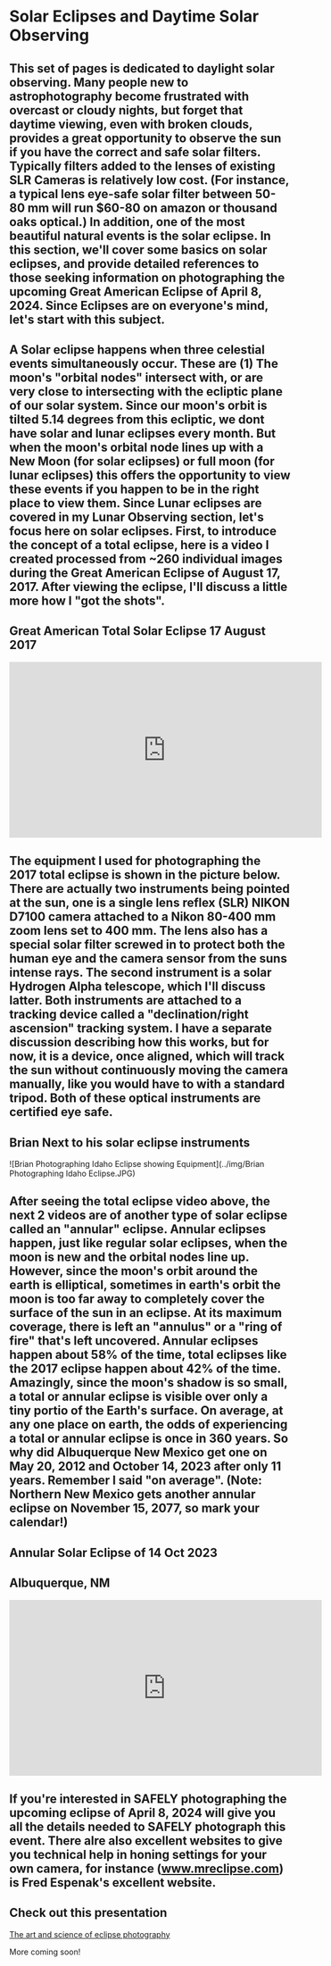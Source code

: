 # Solar Eclipses and Daytime Solar Observing 

## This set of pages is dedicated to daylight solar observing. Many people new to astrophotography become frustrated with overcast or cloudy nights, but forget that daytime viewing, even with broken clouds, provides a great opportunity to observe the sun if you have the correct and safe solar filters. Typically filters added to the lenses of existing SLR Cameras is relatively low cost. (For instance, a typical lens eye-safe solar filter between 50-80 mm will run $60-80 on amazon or thousand oaks optical.) In addition, one of the most beautiful natural events is the solar eclipse. In this section, we'll cover some basics on solar eclipses, and provide detailed references to those seeking information on photographing the upcoming Great American  Eclipse of April 8, 2024. Since Eclipses are on everyone's mind, let's start with this subject. 

## A Solar eclipse happens when three celestial events simultaneously occur. These are (1) The moon's "orbital nodes" intersect with, or are very close to intersecting with the ecliptic plane of our solar system. Since our moon's orbit is tilted 5.14 degrees from this ecliptic, we dont have solar and lunar eclipses every month. But when the moon's orbital node lines up with a New Moon (for solar eclipses) or full moon (for lunar eclipses) this offers the opportunity to view these events if you happen to be in the right place to view them. Since Lunar eclipses are covered in my Lunar Observing section, let's focus here on solar eclipses. First, to introduce the concept of a total eclipse, here is a video I created processed from ~260 individual images during the Great American Eclipse of August 17, 2017. After viewing the eclipse, I'll discuss a little more how I "got the shots". 

## Great American Total Solar Eclipse 17 August 2017

<iframe width="560" height="315" src="https://www.youtube.com/embed/GbsniW4NG88?si=n_z7JG4RwW6Wkqz4" title="YouTube video player" frameborder="0" allow="accelerometer; clipboard-write; encrypted-media; gyroscope; picture-in-picture; web-share" allowfullscreen></iframe>

## The equipment I used for photographing the 2017 total eclipse is shown in the picture below. There are actually two instruments being pointed at the sun, one is a single lens reflex (SLR) NIKON D7100 camera attached to a Nikon 80-400 mm zoom lens set to 400 mm. The lens also has a special solar filter screwed in to protect both the human eye and the camera sensor from the suns intense rays. The second instrument is a solar Hydrogen Alpha telescope, which I'll discuss latter. Both instruments are attached to a tracking device called a "declination/right ascension" tracking system. I have a separate discussion describing how this works, but for now, it is a device, once aligned, which will track the sun without continuously moving the camera manually, like you would have to with a standard tripod. Both of these optical instruments are certified eye safe.  

## Brian Next to his solar eclipse instruments

![Brian Photographing Idaho Eclipse showing Equipment](../img/Brian Photographing Idaho Eclipse.JPG)

## After seeing the total eclipse video above, the next 2 videos are of another type of solar eclipse called an "annular" eclipse. Annular eclipses happen, just like regular solar eclipses, when the moon is new and the orbital nodes line up. However, since the moon's orbit around the earth is elliptical, sometimes in earth's orbit the moon is too far away to completely cover the surface of the sun in an eclipse. At its maximum coverage, there is left an "annulus" or a "ring of fire" that's left uncovered. Annular eclipses happen about 58% of the time, total eclipses like the 2017 eclipse happen about 42% of the time. Amazingly, since the moon's shadow is so small, a total or annular eclipse is visible over only a tiny portio of the Earth's surface.  On average, at any one place on earth, the odds of experiencing a total or annular eclipse is once in 360 years. So why did Albuquerque New Mexico get one on May 20, 2012 and October 14, 2023 after only 11 years. Remember I said "on average". (Note: Northern New Mexico gets another annular eclipse on November 15, 2077, so mark your calendar!)  

## Annular Solar Eclipse of 14 Oct 2023

## Albuquerque, NM

<iframe width="560" height="315" src="https://www.youtube.com/embed/wKho_tsoPOg?si=hQA3T71WweC4ZfaR" title="YouTube video player" frameborder="0" allow="accelerometer; autoplay; clipboard-write; encrypted-media; gyroscope; picture-in-picture; web-share" allowfullscreen></iframe>

## If you're interested in SAFELY photographing the upcoming eclipse of April 8, 2024 will give you all the details needed to SAFELY photograph this event. There alre also excellent websites to give you technical help in honing settings for your own camera, for instance (www.mreclipse.com) is Fred Espenak's excellent website. 

## Check out this presentation


[The art and science of eclipse photography](https://www.dropbox.com/scl/fi/v4x1tr60t0vgwq474x2wl/Solar-and-Lunar-Centerville-6-Feb-2024.pdf?rlkey=zk5kxf3k6arr158mmpwpghebn&raw=1)




More coming soon!
